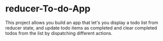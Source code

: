 # reducer-To-do-App
This project allows you build an app that let's you display a todo list from reducer state, and update todo items as completed and clear completed todos from the list by dispatching different actions.
